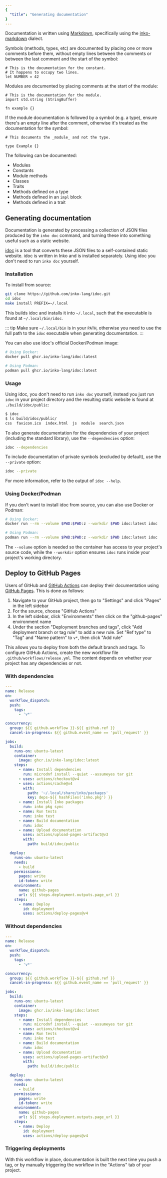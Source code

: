 ```yaml
---
{
  "title": "Generating documentation"
}
---
```


Documentation is written using
[Markdown](https://en.wikipedia.org/wiki/Markdown), specifically using the
[inko-markdown](https://github.com/yorickpeterse/inko-markdown) dialect.

Symbols (methods, types, etc) are documented by placing one or more comments
before them, without empty lines between the comments or between the last
comment and the start of the symbol:

```inko
# This is the documentation for the constant.
# It happens to occupy two lines.
let NUMBER = 42
```

Modules are documented by placing comments at the start of the module:

```inko
# This is the documentation for the module.
import std.string (StringBuffer)

fn example {}
```

If the module documentation is followed by a symbol (e.g. a type), ensure
there's an empty line after the comment, otherwise it's treated as the
documentation for the symbol:

```inko
# This documents the _module_ and not the type.

type Example {}
```

The following can be documented:

- Modules
- Constants
- Module methods
- Classes
- Traits
- Methods defined on a type
- Methods defined in an `impl` block
- Methods defined in a trait

## Generating documentation

Documentation is generated by processing a collection of JSON files produced by
the `inko doc` command, and turning these into something useful such as a static
website.

[idoc](https://github.com/inko-lang/idoc) is a tool that converts these JSON
files to a self-contained static website. idoc is written in Inko and is
installed separately. Using idoc you don't need to run `inko doc` yourself.

### Installation

To install from source:

```bash
git clone https://github.com/inko-lang/idoc.git
cd idoc
make install PREFIX=~/.local
```

This builds idoc and installs it into `~/.local`, such that the executable is
found at `~/.local/bin/idoc`.

::: tip
Make sure `~/.local/bin` is in your `PATH`, otherwise you need to use the full
path to the `idoc` executable when generating documentation.
:::

You can also use idoc's official Docker/Podman image:

```bash
# Using Docker:
docker pull ghcr.io/inko-lang/idoc:latest

# Using Podman:
podman pull ghcr.io/inko-lang/idoc:latest
```

### Usage

Using idoc, you don't need to run `inko doc` yourself, instead you just run
`idoc` in your project directory and the resulting static website is found at
`./build/idoc/public`:

```bash
$ idoc
$ ls build/idoc/public/
css  favicon.ico  index.html  js  module  search.json
```

To also generate documentation for the dependencies of your project (including
the standard library), use the `--dependencies` option:

```bash
idoc --dependencies
```

To include documentation of private symbols (excluded by default), use the
`--private` option:

```bash
idoc --private
```

For more information, refer to the output of `idoc --help`.

### Using Docker/Podman

If you don't want to install idoc from source, you can also use Docker or
Podman:

```bash
# Using Docker:
docker run --rm --volume $PWD:$PWD:z --workdir $PWD idoc:latest idoc

# Using Podman:
podman run --rm --volume $PWD:$PWD:z --workdir $PWD idoc:latest idoc
```

The `--volume` option is needed so the container has access to your project's
source code, while the `--workdir` option ensures `idoc` runs inside your
project's working directory.

## Deploy to GitHub Pages

Users of GitHub and [GitHub Actions](https://docs.github.com/en/actions) can
deploy their documentation using [GitHub Pages](https://pages.github.com/). This
is done as follows:

1. Navigate to your GitHub project, then go to "Settings" and click "Pages" in
   the left sidebar
1. For the source, choose "GitHub Actions"
1. In the left sidebar, click "Environments" then click on the "github-pages"
   environment name
1. Under the section "Deployment branches and tags", click "Add deployment
   branch or tag rule" to add a new rule. Set "Ref type" to "Tag" and "Name
   pattern" to `v*`, then click "Add rule"

This allows you to deploy from both the default branch and tags. To configure
GitHub Actions, create the new workflow file `.github/workflows/release.yml`.
The content depends on whether your project has any dependencies or not.

### With dependencies

```yaml
---
name: Release
on:
  workflow_dispatch:
  push:
    tags:
      - 'v*'

concurrency:
  group: ${{ github.workflow }}-${{ github.ref }}
  cancel-in-progress: ${{ github.event_name == 'pull_request' }}

jobs:
  build:
    runs-on: ubuntu-latest
    container:
      image: ghcr.io/inko-lang/idoc:latest
    steps:
      - name: Install dependencies
        run: microdnf install --quiet --assumeyes tar git
      - uses: actions/checkout@v4
      - uses: actions/cache@v4
        with:
          path: '~/.local/share/inko/packages'
          key: deps-${{ hashFiles('inko.pkg') }}
      - name: Install Inko packages
        run: inko pkg sync
      - name: Run tests
        run: inko test
      - name: Build documentation
        run: idoc
      - name: Upload documentation
        uses: actions/upload-pages-artifact@v3
        with:
          path: build/idoc/public

  deploy:
    runs-on: ubuntu-latest
    needs:
      - build
    permissions:
      pages: write
      id-token: write
    environment:
      name: github-pages
      url: ${{ steps.deployment.outputs.page_url }}
    steps:
      - name: Deploy
        id: deployment
        uses: actions/deploy-pages@v4
```

### Without dependencies

```yaml
---
name: Release
on:
  workflow_dispatch:
  push:
    tags:
      - 'v*'

concurrency:
  group: ${{ github.workflow }}-${{ github.ref }}
  cancel-in-progress: ${{ github.event_name == 'pull_request' }}

jobs:
  build:
    runs-on: ubuntu-latest
    container:
      image: ghcr.io/inko-lang/idoc:latest
    steps:
      - name: Install dependencies
        run: microdnf install --quiet --assumeyes tar git
      - uses: actions/checkout@v4
      - name: Run tests
        run: inko test
      - name: Build documentation
        run: idoc
      - name: Upload documentation
        uses: actions/upload-pages-artifact@v3
        with:
          path: build/idoc/public

  deploy:
    runs-on: ubuntu-latest
    needs:
      - build
    permissions:
      pages: write
      id-token: write
    environment:
      name: github-pages
      url: ${{ steps.deployment.outputs.page_url }}
    steps:
      - name: Deploy
        id: deployment
        uses: actions/deploy-pages@v4
```

### Triggering deployments

With this workflow in place, documentation is built the next time you push a
tag, or by manually triggering the workflow in the "Actions" tab of your
project.
